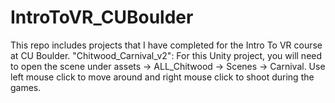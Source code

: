 # IntroToVR_CUBoulder
This repo includes projects that I have completed for the Intro To VR course at CU Boulder.
"Chitwood_Carnival_v2": For this Unity project, you will need to open the scene under assets -> ALL_Chitwood -> Scenes -> Carnival. Use left mouse click to move around and right mouse click to shoot during the games.
